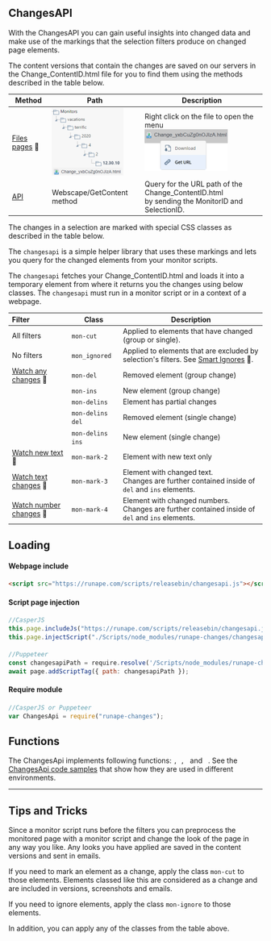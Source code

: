 ## ChangesAPI

With the ChangesAPI you can gain useful insights into changed data and make use of the markings that the selection filters produce on changed page elements.

The content versions that contain the changes are saved on our servers in the Change_ContentID.html file for you to find them using the methods described in the table below.

| **Method**                                        | **Path**                                                     | **Description**                                              |
| ------------------------------------------------- | ------------------------------------------------------------ | ------------------------------------------------------------ |
| [Files pages](https://runape.com/Support/Help?page=files) :blue_book: | ![img](https://github.com/RunApe/MediaFiles/raw/master/Git/changesapi_filepath.png) | Right click on the file to open the menu<br>![img](https://github.com/RunApe/MediaFiles/raw/master/Git/changesapi_filepath_contextmenu.png) |
| [API](https://runape.com/Support/API)             | Webscape/GetContent method                                   | Query for the URL path of the Change_ContentID.html <br>by sending the MonitorID and SelectionID. |

The changes in a selection are marked with special CSS classes as described in the table below.

The `changesapi` is a simple helper library that uses these markings and lets you query for the changed elements from your monitor scripts.

The `changesapi` fetches your Change_ContentID.html and loads it into a temporary element from where it returns you the changes using below classes. The `changesapi` must run in a monitor script or in a context of a webpage.

| Filter                                                       | Class            | Description                                                  |
| :----------------------------------------------------------- | ---------------- | ------------------------------------------------------------ |
| All filters                                                  | `mon-cut`        | Applied to elements that have changed (group or single).     |
| No filters                                                   | `mon_ignored`    | Applied to elements that are excluded by selection's filters. See [Smart Ignores](https://runape.com/Support/Help?page=smart_ignores) :blue_book:. |
| [Watch any changes](https://runape.com/Support/Help?page=watch_any_changes) :blue_book: | `mon-del`        | Removed element (group change)                               |
|                                                              | `mon-ins`        | New element (group change)                                   |
|                                                              | `mon-delins`     | Element has partial changes                                  |
|                                                              | `mon-delins del` | Removed element (single change)                              |
|                                                              | `mon-delins ins` | New element (single change)                                  |
| [Watch new text](https://runape.com/Support/Help?page=watch_new_text) :blue_book: | `mon-mark-2`     | Element with new text only                                   |
| [Watch text changes](https://runape.com/Support/Help?page=watch_text_changes) :blue_book: | `mon-mark-3`     | Element with changed text.<br> Changes are further contained inside of `del` and `ins` elements. |
| [Watch number changes](https://runape.com/Support/Help?page=watch_number_changes) :blue_book: | `mon-mark-4`     | Element with changed numbers.<br> Changes are further contained inside of `del` and `ins` elements. |


## Loading

#### Webpage include 

```HTML
<script src="https://runape.com/scripts/releasebin/changesapi.js"></script>
```

#### Script page injection

```javascript
//CasperJS
this.page.includeJs("https://runape.com/scripts/releasebin/changesapi.js"); //via URL
this.page.injectScript("./Scripts/node_modules/runape-changes/changesapi.js");  //via fs from your folder

//Puppeteer
const changesapiPath = require.resolve('/Scripts/node_modules/runape-changes');
await page.addScriptTag({ path: changesapiPath });
```

#### Require module

```javascript 
//CasperJS or Puppeteer
var ChangesApi = require("runape-changes");
```
## Functions

The ChangesApi implements following functions: `, , ` and ` `. See the [ChangesApi code samples](https://github.com/RunApe/MonitorScripts/tree/master/samples/changesapi) that show how they are used in different environments.
***

## Tips and Tricks

Since a monitor script runs before the filters you can preprocess the monitored page with a monitor script and change the look of the page in any way you like. Any looks you have applied are saved in the content versions and sent in emails.

If you need to mark an element as a change, apply the class `mon-cut` to those elements. Elements classed like this are considered as a change and are included in versions, screenshots and emails. 

If you need to ignore elements, apply the class `mon-ignore` to those elements.

In addition, you can apply any of the classes from the table above.



